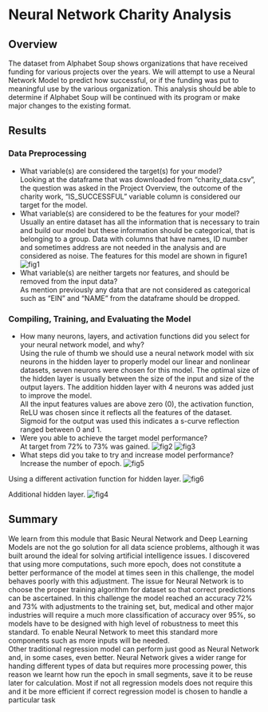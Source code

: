 # Neural Network Charity Analysis

## Overview 
The dataset from Alphabet Soup shows organizations that have received funding for various projects over the years. We will attempt to use a Neural Network Model to predict how successful, or if the funding was put to meaningful use by the various organization. This analysis should be able to determine if Alphabet Soup will be continued with its program or make major changes to the existing format.

## Results
### Data Preprocessing 
- What variable(s) are considered the target(s) for your model?  
Looking at the dataframe that was downloaded from “charity_data.csv”, the question  was asked in the Project Overview, the outcome of the charity work, “IS_SUCCESSFUL” variable column is considered our target for the model.  
- What variable(s) are considered to be the features for your model?  
Usually an entire dataset has all the information that is necessary to train and build our model but these information should be categorical, that is belonging to a group. Data with columns that have names, ID number and sometimes address are not needed in the analysis and are considered as noise. The features for this model are shown in figure1![fig1](https://user-images.githubusercontent.com/78861458/123720198-84fc2600-d851-11eb-8310-ddd106067276.png)  
- What variable(s) are neither targets nor features, and should be removed from the input data?  
As mention previously any data that are not considered as categorical such as “EIN” and “NAME” from the dataframe should be dropped. 

### Compiling, Training, and Evaluating the Model  
- How many neurons, layers, and activation functions did you select for your neural network model, and why?  
Using the rule of thumb we should use a neural network model with six neurons in the hidden layer to properly model our linear and nonlinear datasets, seven neurons were chosen for this model. The optimal size of the hidden layer is usually between the size of the input and size of the output layers. The addition hidden layer with 4 neurons was added just to improve the model.  
All the input features values are above zero (0), the activation function, ReLU was chosen since it reflects all the features of the dataset. Sigmoid for the output was used this indicates a s-curve reflection ranged between 0 and 1.
- Were you able to achieve the target model performance?  
At target from 72% to 73% was gained. 
![fig2](https://user-images.githubusercontent.com/78861458/123720879-1c15ad80-d853-11eb-9eda-ab3e0f4d70e4.png)
![fig3](https://user-images.githubusercontent.com/78861458/123721139-a827d500-d853-11eb-88ae-6facf7fe9a5c.png)
- What steps did you take to try and increase model performance?   
Increase the number of epoch.
![fig5](https://user-images.githubusercontent.com/78861458/123721889-3d779900-d855-11eb-9d43-7e6eefb1a2bc.png)

Using a different activation function for hidden layer.
![fig6](https://user-images.githubusercontent.com/78861458/123722058-921b1400-d855-11eb-9472-57512f70dd7c.png)

Additional hidden layer.
![fig4](https://user-images.githubusercontent.com/78861458/123722037-8596bb80-d855-11eb-8c7d-6f1dec11f846.png)


## Summary
We learn from this module that Basic Neural Network and Deep Learning Models are not the go solution for all data science problems, although it was built around the ideal for solving artificial intelligence issues. I discovered that using more computations, such more epoch, does not constitute a better performance of the model at times seen in this challenge, the model behaves poorly with this adjustment. The issue for Neural Network is to choose the proper training algorithm for dataset so that correct predictions can be ascertained. In this challenge the model reached an accuracy 72% and 73% with adjustments to the training set, but, medical and other major industries will require a much more classification of accuracy over 95%, so models have to be designed with high level of robustness to meet this standard. To enable Neural Network to meet this standard more components such as more inputs will be needed.  
Other traditional regression model can perform just good as Neural Network and, in some cases, even better. Neural Network gives a wider range for handing different types of data but requires more processing power, this reason we learnt how run the epoch in small segments, save it to be reuse later for calculation. Most if not all regression models does not require this and it be more efficient if correct regression model is chosen to handle a particular task





